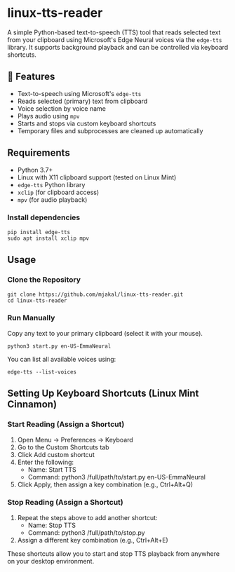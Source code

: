 # linux-tts-reader

A simple Python-based text-to-speech (TTS) tool that reads selected text from your clipboard using Microsoft's Edge Neural voices via the `edge-tts` library. It supports background playback and can be controlled via keyboard shortcuts.

## 🔧 Features

- Text-to-speech using Microsoft's `edge-tts`
- Reads selected (primary) text from clipboard
- Voice selection by voice name
- Plays audio using `mpv`
- Starts and stops via custom keyboard shortcuts
- Temporary files and subprocesses are cleaned up automatically

## Requirements

- Python 3.7+
- Linux with X11 clipboard support (tested on Linux Mint)
- `edge-tts` Python library
- `xclip` (for clipboard access)
- `mpv` (for audio playback)

### Install dependencies

```
pip install edge-tts
sudo apt install xclip mpv
```

## Usage

### Clone the Repository

```
git clone https://github.com/mjakal/linux-tts-reader.git
cd linux-tts-reader
```
### Run Manually

Copy any text to your primary clipboard (select it with your mouse).

```
python3 start.py en-US-EmmaNeural
```

You can list all available voices using:

```
edge-tts --list-voices
```

## Setting Up Keyboard Shortcuts (Linux Mint Cinnamon)

### Start Reading (Assign a Shortcut)

1. Open Menu → Preferences → Keyboard
2. Go to the Custom Shortcuts tab
3. Click Add custom shortcut
4. Enter the following:
   - Name: Start TTS
   - Command: python3 /full/path/to/start.py en-US-EmmaNeural
5. Click Apply, then assign a key combination (e.g., Ctrl+Alt+Q)

### Stop Reading (Assign a Shortcut)

1. Repeat the steps above to add another shortcut:
   - Name: Stop TTS
   - Command: python3 /full/path/to/stop.py
2. Assign a different key combination (e.g., Ctrl+Alt+E)

These shortcuts allow you to start and stop TTS playback from anywhere on your desktop environment.
